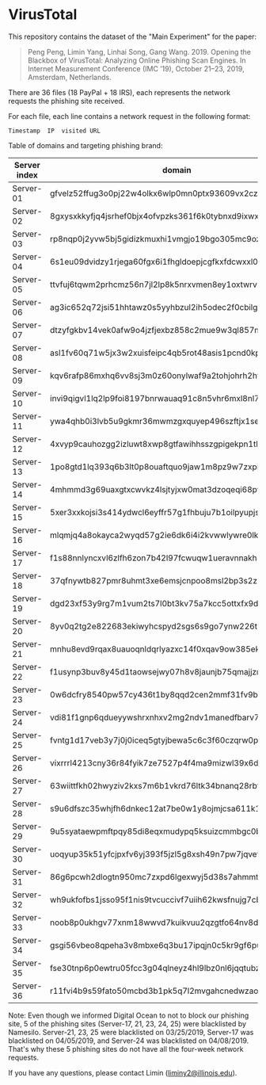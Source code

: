 # VirusTotal
This repository contains the dataset of the "Main Experiment" for the paper:

> Peng Peng, Limin Yang, Linhai Song, Gang Wang. 2019. Opening the Blackbox of VirusTotal: Analyzing Online Phishing Scan Engines. In Internet Measurement Conference (IMC ’19), October 21–23, 2019, Amsterdam, Netherlands.

There are 36 files (18 PayPal + 18 IRS), each represents the network requests the phishing site received. 

For each file, each line contains a network request in the following format:

`Timestamp	IP	visited URL`



Table of domains and targeting phishing brand:

| Server index | domain                                                 | phishing brand |
| ------------ | ------------------------------------------------------ | -------------- |
| Server-01    | gfvelz52ffug3o0pj22w4olkx6wlp0mn0ptx93609vx2cz856b.xyz | PayPal         |
| Server-02    | 8gxysxkkyfjq4jsrhef0bjx4ofvpzks361f6k0tybnxd9ixwx8.xyz | IRS            |
| Server-03    | rp8nqp0j2yvw5bj5gidizkmuxhi1vmgjo19bgo305mc9oz7xi3.xyz | PayPal         |
| Server-04    | 6s1eu09dvidzy1rjega60fgx6i1fhgldoepjcgfkxfdcwxxl08.xyz | IRS            |
| Server-05    | ttvfuj6tqwm2prhcmz56n7jl2lp8k5nrxvmen8ey1oxtwrv06r.xyz | PayPal         |
| Server-06    | ag3ic652q72jsi51hhtawz0s5yyhbzul2ih5odec2f0cbilg83.xyz | IRS            |
| Server-07    | dtzyfgkbv14vek0afw9o4jzfjexbz858c2mue9w3ql857mgv54.xyz | PayPal         |
| Server-08    | asl1fv60q71w5jx3w2xuisfeipc4qb5rot48asis1pcnd0kpb4.xyz | IRS            |
| Server-09    | kqv6rafp86mxhq6vv8sj3m0z60onylwaf9a2tohjohrh2htu7g.xyz | PayPal         |
| Server-10    | invi9qigvl1lq2lp9foi8197bnrwauaq91c8n5vhr6mxl8nl7c.xyz | IRS            |
| Server-11    | ywa4qhb0i3lvb5u9gkmr36mwmzgxquyep496szftjx1se26xiz.xyz | PayPal         |
| Server-12    | 4xvyp9cauhozgg2izluwt8xwp8gtfawihhsszgpigekpn1tlce.xyz | IRS            |
| Server-13    | 1po8gtd1lq393q6b3lt0p8ouaftquo9jaw1m8pz9w7zxping7r.xyz | PayPal         |
| Server-14    | 4mhmmd3g69uaxgtxcwvkz4lsjtyjxw0mat3dzoqeqi68pw9438.xyz | IRS            |
| Server-15    | 5xer3xxkojsi3s414ydwcl6eyffr57g1fhbuju7b1oilpyupjs.xyz | PayPal         |
| Server-16    | mlqmjq4a8okayca2wyqd57g2ie6dk6i4i2kvwwlywre0lkjssp.xyz | IRS            |
| Server-17    | f1s88nnlyncxvl6zlfh6zon7b42l97fcwuqw1ueravnnakh8xh.xyz | PayPal         |
| Server-18    | 37qfnywtb827pmr8uhmt3xe6emsjcnpoo8msl2bp3s2zhy69gf.xyz | IRS            |
| Server-19    | dgd23xf53y9rg7m1vum2ts7l0bt3kv75a7kcc5ottxfx9d9wvr.xyz | PayPal         |
| Server-20    | 8yv0q2tg2e822683ekiwyhcspyd2sgs6s9go7ynw226t6zobuq.xyz | IRS            |
| Server-21    | mnhu8evd9rqax8uauoqnldqrlyazxc14f0xqav9ow385ek1d23.xyz | PayPal         |
| Server-22    | f1usynp3buv8y45d1taowsejwy07h8v8jaunjb75qmajjzmuda.xyz | IRS            |
| Server-23    | 0w6dcfry8540pw57cy436t1by8qqd2cen2mmf31fv9betkpxb0.xyz | PayPal         |
| Server-24    | vdi81f1gnp6qdueyywshrxnhxv2mg2ndv1manedfbarv7a4fyn.xyz | IRS            |
| Server-25    | fvntg1d17veb3y7j0j0iceq5gtyjbewa5c6c3f60czqrw0p7ah.xyz | PayPal         |
| Server-26    | vixrrrl4213cny36r84fyik7ze7527p4f4ma9mizwl39x6dmf3.xyz | IRS            |
| Server-27    | 63wiittfkh02hwyziv2kxs7m6b1vkrd76ltk34bnanq28rbfjb.xyz | PayPal         |
| Server-28    | s9u6dfszc35whjfh6dnkec12at7be0w1y8ojmjcsa611k1b77c.xyz | IRS            |
| Server-29    | 9u5syataewpmftpqy85di8eqxmudypq5ksuizcmmbgc0bcaqxa.xyz | PayPal         |
| Server-30    | uoqyup35k51yfcjpxfv6yj393f5jzl5g8xsh49n7pw7jqvetxk.xyz | IRS            |
| Server-31    | 86g6pcwh2dlogtn950mc7zxpd6lgexwyj5d38s7ahmmtauuwkt.xyz | PayPal         |
| Server-32    | wh9ukfofbs1jsso95f1nis9tvcuccivf7uiih62kwsfnujg7cb.xyz | IRS            |
| Server-33    | noob8p0ukhgv77xnm18wwvd7kuikvuu2qzgtfo64nv8dehr6ys.xyz | PayPal         |
| Server-34    | gsgi56vbeo8qpeha3v8mbxe6q3bu17ipqjn0c5kr9gf6puts0s.xyz | IRS            |
| Server-35    | fse30tnp6p0ewtru05fcc3g04qlneyz4hl9lbz0nl6jqqtubz1.xyz | PayPal         |
| Server-36    | r11fvi4b9s59fato50mcbd3b1pk5q7l2mvgahcnedwzaongnlv.xyz | IRS            |

Note: Even though we informed Digital Ocean to not to block our phishing site, 5 of the phishing sites (Server-17, 21, 23, 24, 25) were blacklisted by Namesilo. Server-21, 23, 25 were blacklisted on 03/25/2019, Server-17 was blacklisted on 04/05/2019, and Server-24 was blacklisted on 04/08/2019. That's why these 5 phishing sites do not have all the four-week network requests.



If you have any questions, please contact Limin (liminy2@illinois.edu).

